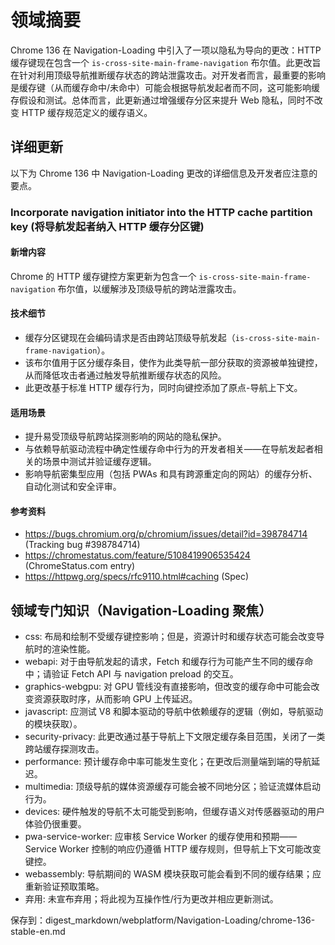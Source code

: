 # 领域摘要

Chrome 136 在 Navigation-Loading 中引入了一项以隐私为导向的更改：HTTP 缓存键现在包含一个 `is-cross-site-main-frame-navigation` 布尔值。此更改旨在针对利用顶级导航推断缓存状态的跨站泄露攻击。对开发者而言，最重要的影响是缓存键（从而缓存命中/未命中）可能会根据导航发起者而不同，这可能影响缓存假设和测试。总体而言，此更新通过增强缓存分区来提升 Web 隐私，同时不改变 HTTP 缓存规范定义的缓存语义。

## 详细更新

以下为 Chrome 136 中 Navigation-Loading 更改的详细信息及开发者应注意的要点。

### Incorporate navigation initiator into the HTTP cache partition key (将导航发起者纳入 HTTP 缓存分区键)

#### 新增内容
Chrome 的 HTTP 缓存键控方案更新为包含一个 `is-cross-site-main-frame-navigation` 布尔值，以缓解涉及顶级导航的跨站泄露攻击。

#### 技术细节
- 缓存分区键现在会编码请求是否由跨站顶级导航发起（`is-cross-site-main-frame-navigation`）。
- 该布尔值用于区分缓存条目，使作为此类导航一部分获取的资源被单独键控，从而降低攻击者通过触发导航推断缓存状态的风险。
- 此更改基于标准 HTTP 缓存行为，同时向键控添加了原点-导航上下文。

#### 适用场景
- 提升易受顶级导航跨站探测影响的网站的隐私保护。
- 与依赖导航驱动流程中确定性缓存命中行为的开发者相关——在导航发起者相关的场景中测试并验证缓存逻辑。
- 影响导航密集型应用（包括 PWAs 和具有跨源重定向的网站）的缓存分析、自动化测试和安全评审。

#### 参考资料
- https://bugs.chromium.org/p/chromium/issues/detail?id=398784714 (Tracking bug #398784714)
- https://chromestatus.com/feature/5108419906535424 (ChromeStatus.com entry)
- https://httpwg.org/specs/rfc9110.html#caching (Spec)

## 领域专门知识（Navigation-Loading 聚焦）

- css: 布局和绘制不受缓存键控影响；但是，资源计时和缓存状态可能会改变导航时的渲染性能。
- webapi: 对于由导航发起的请求，Fetch 和缓存行为可能产生不同的缓存命中；请验证 Fetch API 与 navigation preload 的交互。
- graphics-webgpu: 对 GPU 管线没有直接影响，但改变的缓存命中可能会改变资源获取时序，从而影响 GPU 上传延迟。
- javascript: 应测试 V8 和脚本驱动的导航中依赖缓存的逻辑（例如，导航驱动的模块获取）。
- security-privacy: 此更改通过基于导航上下文限定缓存条目范围，关闭了一类跨站缓存探测攻击。
- performance: 预计缓存命中率可能发生变化；在更改后测量端到端的导航延迟。
- multimedia: 顶级导航的媒体资源缓存可能会被不同地分区；验证流媒体启动行为。
- devices: 硬件触发的导航不太可能受到影响，但缓存语义对传感器驱动的用户体验仍很重要。
- pwa-service-worker: 应审核 Service Worker 的缓存使用和预期——Service Worker 控制的响应仍遵循 HTTP 缓存规则，但导航上下文可能改变键控。
- webassembly: 导航期间的 WASM 模块获取可能会看到不同的缓存结果；应重新验证预取策略。
- 弃用: 未宣布弃用；将此视为互操作性/行为更改并相应更新测试。

保存到：digest_markdown/webplatform/Navigation-Loading/chrome-136-stable-en.md